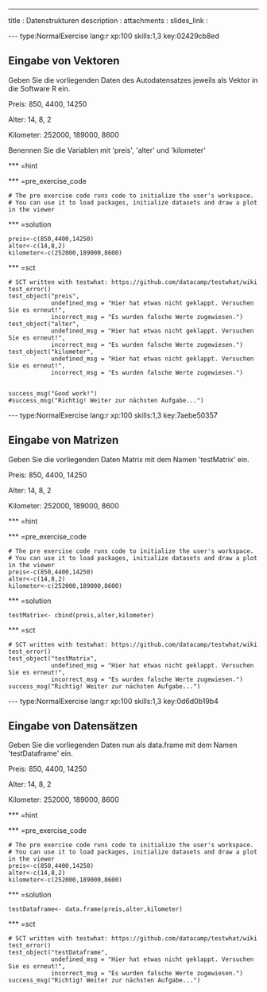 ---
title       : Datenstrukturen
description : 
attachments :
  slides_link : 

--- type:NormalExercise lang:r xp:100 skills:1,3 key:02429cb8ed
## Eingabe von Vektoren

Geben Sie die vorliegenden Daten des Autodatensatzes jeweils als Vektor in die Software R ein.

Preis: 850, 4400, 14250 

Alter: 14, 8, 2

Kilometer: 252000, 189000, 8600

Benennen Sie die Variablen mit 'preis', 'alter' und 'kilometer'

*** =hint

*** =pre_exercise_code
```{r}
# The pre exercise code runs code to initialize the user's workspace.
# You can use it to load packages, initialize datasets and draw a plot in the viewer

```

*** =solution
```{r}
preis<-c(850,4400,14250)
alter<-c(14,8,2)
kilometer<-c(252000,189000,8600)
```

*** =sct
```{r}
# SCT written with testwhat: https://github.com/datacamp/testwhat/wiki
test_error()
test_object("preis",
            undefined_msg = "Hier hat etwas nicht geklappt. Versuchen Sie es erneut!",
            incorrect_msg = "Es wurden falsche Werte zugewiesen.")
test_object("alter",
            undefined_msg = "Hier hat etwas nicht geklappt. Versuchen Sie es erneut!",
            incorrect_msg = "Es wurden falsche Werte zugewiesen.")
test_object("kilometer",
            undefined_msg = "Hier hat etwas nicht geklappt. Versuchen Sie es erneut!",
            incorrect_msg = "Es wurden falsche Werte zugewiesen.")
            

success_msg("Good work!")            
#success_msg("Richtig! Weiter zur nächsten Aufgabe...")
```

--- type:NormalExercise lang:r xp:100 skills:1,3 key:7aebe50357
## Eingabe von Matrizen

Geben Sie die vorliegenden Daten Matrix mit dem Namen 'testMatrix' ein.

Preis: 850, 4400, 14250 

Alter: 14, 8, 2

Kilometer: 252000, 189000, 8600

*** =hint

*** =pre_exercise_code
```{r}
# The pre exercise code runs code to initialize the user's workspace.
# You can use it to load packages, initialize datasets and draw a plot in the viewer
preis<-c(850,4400,14250)
alter<-c(14,8,2)
kilometer<-c(252000,189000,8600)
```

*** =solution
```{r}
testMatrix<- cbind(preis,alter,kilometer)
```

*** =sct
```{r}
# SCT written with testwhat: https://github.com/datacamp/testwhat/wiki
test_error()
test_object("testMatrix",
            undefined_msg = "Hier hat etwas nicht geklappt. Versuchen Sie es erneut!",
            incorrect_msg = "Es wurden falsche Werte zugewiesen.")
success_msg("Richtig! Weiter zur nächsten Aufgabe...")
```



--- type:NormalExercise lang:r xp:100 skills:1,3 key:0d6d0b19b4
## Eingabe von Datensätzen

Geben Sie die vorliegenden Daten nun als data.frame mit dem Namen 'testDataframe' ein.

Preis: 850, 4400, 14250 

Alter: 14, 8, 2

Kilometer: 252000, 189000, 8600

*** =hint

*** =pre_exercise_code
```{r}
# The pre exercise code runs code to initialize the user's workspace.
# You can use it to load packages, initialize datasets and draw a plot in the viewer
preis<-c(850,4400,14250)
alter<-c(14,8,2)
kilometer<-c(252000,189000,8600)
```

*** =solution
```{r}
testDataframe<- data.frame(preis,alter,kilometer)
```

*** =sct
```{r}
# SCT written with testwhat: https://github.com/datacamp/testwhat/wiki
test_error()
test_object("testDataframe",
            undefined_msg = "Hier hat etwas nicht geklappt. Versuchen Sie es erneut!",
            incorrect_msg = "Es wurden falsche Werte zugewiesen.")
success_msg("Richtig! Weiter zur nächsten Aufgabe...")
```


